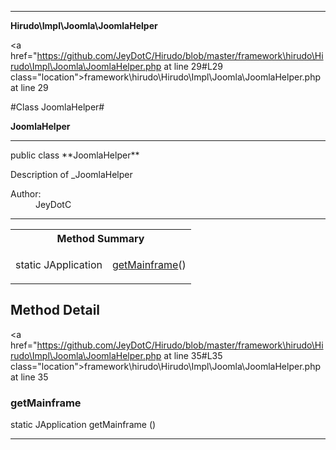 
- - -

**Hirudo\Impl\Joomla\JoomlaHelper**


<a href="https://github.com/JeyDotC/Hirudo/blob/master/framework\hirudo\Hirudo\Impl\Joomla\JoomlaHelper.php at line 29#L29 class="location">framework\hirudo\Hirudo\Impl\Joomla\JoomlaHelper.php at line 29</a>

#Class JoomlaHelper#

**JoomlaHelper**




- - -

<p class="signature">public  class **JoomlaHelper**</p>

<div class="comment" id="overview_description"><p>Description of _JoomlaHelper</p></div>

<dl>
<dt>Author:</dt>
<dd>JeyDotC</dd>
</dl>


- - -

<table id="summary_method">
<tr><th colspan="2">Method Summary</th></tr>
<tr>
<td><span class='k'>static </span> <span class='nx'>JApplication</span></td>
<td class="description"><p class="name"><a href="#getmainframe">getMainframe</a>()</p><p class="description"></p></td>
</tr>
</table>

<h2 id="detail_method">Method Detail</h2>

<a href="https://github.com/JeyDotC/Hirudo/blob/master/framework\hirudo\Hirudo\Impl\Joomla\JoomlaHelper.php at line 35#L35 class="location">framework\hirudo\Hirudo\Impl\Joomla\JoomlaHelper.php at line 35</a>

<h3 id="getMainframe()">getMainframe</h3>
<span class='k'>static </span> <span class='nx'>JApplication</span> <span class='nf'>getMainframe</span> ()

<div class="details">
<p></p></div>

- - -

